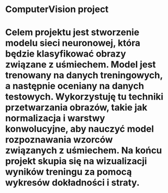 # ComputerVision project

#  Celem projektu jest stworzenie modelu sieci neuronowej, która będzie klasyfikować obrazy związane z uśmiechem. Model jest trenowany na danych treningowych, a następnie oceniany na danych testowych. Wykorzystuję tu techniki przetwarzania obrazów, takie jak normalizacja i warstwy konwolucyjne, aby nauczyć model rozpoznawania wzorców związanych z uśmiechem. Na końcu projekt skupia się na wizualizacji wyników treningu za pomocą wykresów dokładności i straty.
